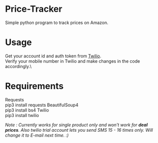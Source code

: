# Price-Tracker
Simple python program to track prices on Amazon.

# Usage
Get your account id and auth token from [Twilio](https://www.twilio.com/).\
Verify your mobile number in Twilio and make changes in the code accordingly.\

# Requirements
Requests\
    pip3 install requests
BeautifulSoup4\
    pip3 install bs4
Twilio\
    pip3 install twilio

*Note : Currently works for single product only and won't work for **deal prices**. Also twilio trial account lets you send SMS 15 - 16 times only. Will change it to E-mail next time. :)* 
